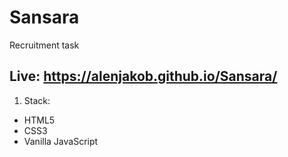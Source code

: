 # Sansara
Recruitment task

## Live: https://alenjakob.github.io/Sansara/

1. Stack:

- HTML5
- CSS3
- Vanilla JavaScript

